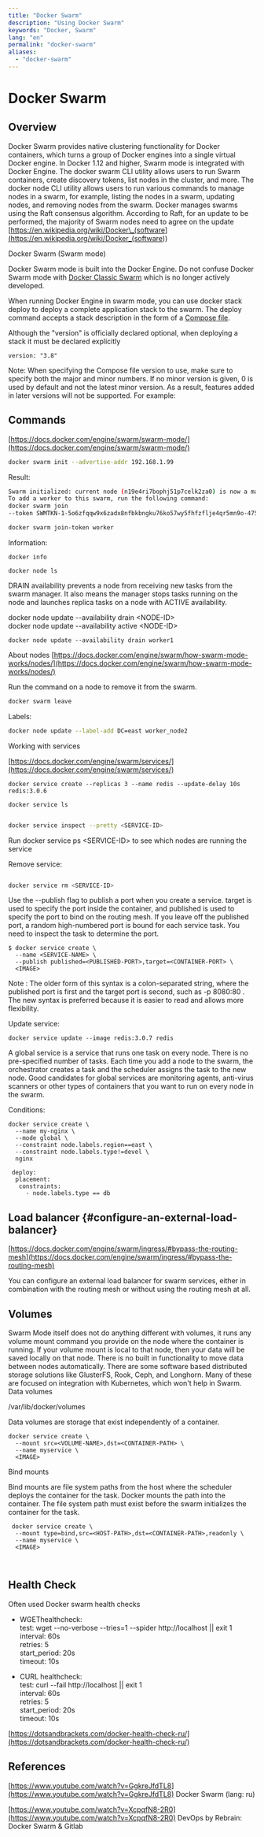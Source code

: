 ```yaml
---
title: "Docker Swarm"
description: "Using Docker Swarm"
keywords: "Docker, Swarm"
lang: "en"
permalink: "docker-swarm"
aliases:
  - "docker-swarm"
---
```


# Docker Swarm

## Overview

Docker Swarm provides native clustering functionality for Docker containers, which turns a group of Docker engines into a single virtual Docker engine. In Docker 1.12 and higher, Swarm mode is integrated with Docker Engine. The docker swarm CLI utility allows users to run Swarm containers, create discovery tokens, list nodes in the cluster, and more. The docker node CLI utility allows users to run various commands to manage nodes in a swarm, for example, listing the nodes in a swarm, updating nodes, and removing nodes from the swarm. Docker manages swarms using the Raft consensus algorithm. According to Raft, for an update to be performed, the majority of Swarm nodes need to agree on the update [https://en.wikipedia.org/wiki/Docker\_(software](<https://en.wikipedia.org/wiki/Docker_(software>))

Docker Swarm (Swarm mode)

Docker Swarm mode is built into the Docker Engine. Do not confuse Docker Swarm mode with [Docker Classic Swarm](https://github.com/docker/classicswarm) which is no longer actively developed.

When running Docker Engine in swarm mode, you can use docker stack deploy to deploy a complete application stack to the swarm. The deploy command accepts a stack description in the form of a [Compose file](https://docs.docker.com/compose/compose-file/compose-file-v3/).

Although the "version" is officially declared optional, when deploying a stack it must be declared explicitly

```
version: "3.8"
```

Note: When specifying the Compose file version to use, make sure to specify both the major and minor numbers. If no minor version is given, 0 is used by default and not the latest minor version. As a result, features added in later versions will not be supported. For example:

## Commands

[https://docs.docker.com/engine/swarm/swarm-mode/](https://docs.docker.com/engine/swarm/swarm-mode/)

```bash
docker swarm init --advertise-addr 192.168.1.99
```

Result:

```bash
Swarm initialized: current node (n19e4ri7bophj51p7celk2za0) is now a manager.
To add a worker to this swarm, run the following command:
docker swarm join 
--token SWMTKN-1-5o6zfqqw9x6zadx8nfbkbngku76ko57wy5fhfzflje4qr5mn9o-4759yfe1rd0qfxc1azar111fu 192.168.1.99:2377

```

```bash
docker swarm join-token worker
```

Information:

```
docker info
```

```
docker node ls
```

DRAIN availability prevents a node from receiving new tasks from the swarm manager. It also means the manager stops tasks running on the node and launches replica tasks on a node with ACTIVE availability.

docker node update --availability drain \<NODE-ID\>  
docker node update --availability active \<NODE-ID\>

```
docker node update --availability drain worker1
```

About nodes [https://docs.docker.com/engine/swarm/how-swarm-mode-works/nodes/](https://docs.docker.com/engine/swarm/how-swarm-mode-works/nodes/)

Run the command on a node to remove it from the swarm.

```bash
docker swarm leave
```

Labels:

```bash
docker node update --label-add DC=east worker_node2
```

Working with services

[https://docs.docker.com/engine/swarm/services/](https://docs.docker.com/engine/swarm/services/)

```
docker service create --replicas 3 --name redis --update-delay 10s redis:3.0.6
```

```
docker service ls 
```

```bash

docker service inspect --pretty <SERVICE-ID>
```

Run docker service ps \<SERVICE-ID\> to see which nodes are running the service

Remove service:

```bash

docker service rm <SERVICE-ID> 
```

Use the --publish flag to publish a port when you create a service. target is used to specify the port inside the container, and published is used to specify the port to bind on the routing mesh. If you leave off the published port, a random high-numbered port is bound for each service task. You need to inspect the task to determine the port.

```
$ docker service create \
  --name <SERVICE-NAME> \
  --publish published=<PUBLISHED-PORT>,target=<CONTAINER-PORT> \
  <IMAGE>
```

Note : The older form of this syntax is a colon-separated string, where the published port is first and the target port is second, such as -p 8080:80 . The new syntax is preferred because it is easier to read and allows more flexibility.

Update service:

```
docker service update --image redis:3.0.7 redis
```

A global service is a service that runs one task on every node. There is no pre-specified number of tasks. Each time you add a node to the swarm, the orchestrator creates a task and the scheduler assigns the task to the new node. Good candidates for global services are monitoring agents, anti-virus scanners or other types of containers that you want to run on every node in the swarm.

Conditions:

```
docker service create \
  --name my-nginx \
  --mode global \
  --constraint node.labels.region==east \
  --constraint node.labels.type!=devel \
  nginx
```

```
 deploy:
  placement: 
   constraints: 
     - node.labels.type == db 
```

## Load balancer {\#configure-an-external-load-balancer}

[https://docs.docker.com/engine/swarm/ingress/#bypass-the-routing-mesh](https://docs.docker.com/engine/swarm/ingress/#bypass-the-routing-mesh)

You can configure an external load balancer for swarm services, either in combination with the routing mesh or without using the routing mesh at all.

## Volumes

Swarm Mode itself does not do anything different with volumes, it runs any volume mount command you provide on the node where the container is running. If your volume mount is local to that node, then your data will be saved locally on that node. There is no built in functionality to move data between nodes automatically. There are some software based distributed storage solutions like GlusterFS, Rook, Ceph, and Longhorn. Many of these are focused on integration with Kubernetes, which won't help in Swarm.
Data volumes

/var/lib/docker/volumes

Data volumes are storage that exist independently of a container.

```
docker service create \
  --mount src=<VOLUME-NAME>,dst=<CONTAINER-PATH> \
  --name myservice \
  <IMAGE>
```

Bind mounts

Bind mounts are file system paths from the host where the scheduler deploys the container for the task. Docker mounts the path into the container. The file system path must exist before the swarm initializes the container for the task.

```
 docker service create \
  --mount type=bind,src=<HOST-PATH>,dst=<CONTAINER-PATH>,readonly \
  --name myservice \
  <IMAGE>
```

```
 
```

## Health Check

Often used Docker swarm health checks

* WGEThealthcheck:  
  test: wget --no-verbose --tries=1 --spider http://localhost || exit 1  
  interval: 60s  
  retries: 5  
  start\_period: 20s  
  timeout: 10s

<!-- -->

* CURL healthcheck:  
  test: curl --fail http://localhost || exit 1  
  interval: 60s  
  retries: 5  
  start\_period: 20s  
  timeout: 10s

[https://dotsandbrackets.com/docker-health-check-ru/](https://dotsandbrackets.com/docker-health-check-ru/)

## References

[https://www.youtube.com/watch?v=GgkreJfdTL8](https://www.youtube.com/watch?v=GgkreJfdTL8) Doсker Swarm (lang: ru)

[https://www.youtube.com/watch?v=XcpqfN8-2R0](https://www.youtube.com/watch?v=XcpqfN8-2R0) DevOps by Rebrain: Docker Swarm \& Gitlab
